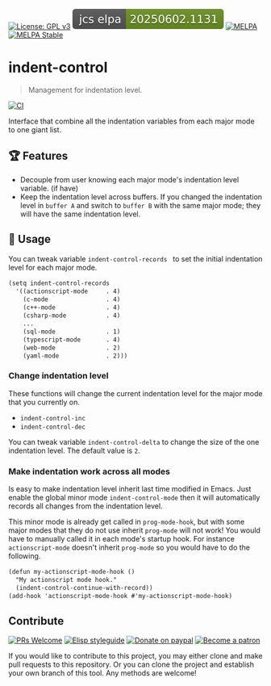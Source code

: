 [![License: GPL v3](https://img.shields.io/badge/License-GPL%20v3-blue.svg)](https://www.gnu.org/licenses/gpl-3.0)
[![JCS-ELPA](https://raw.githubusercontent.com/jcs-emacs/badges/master/elpa/v/indent-control.svg)](https://jcs-emacs.github.io/jcs-elpa/#/indent-control)
[![MELPA](https://melpa.org/packages/indent-control-badge.svg)](https://melpa.org/#/indent-control)
[![MELPA Stable](https://stable.melpa.org/packages/indent-control-badge.svg)](https://stable.melpa.org/#/indent-control)

# indent-control
> Management for indentation level.

[![CI](https://github.com/jcs-elpa/indent-control/actions/workflows/test.yml/badge.svg)](https://github.com/jcs-elpa/indent-control/actions/workflows/test.yml)

Interface that combine all the indentation variables from each major mode
to one giant list.

## 🏆 Features

* Decouple from user knowing each major mode's indentation level variable. (if have)
* Keep the indentation level across buffers. If you changed the indentation level
in `buffer A` and switch to `buffer B` with the same major mode; they will have
the same indentation level.

## 🔨 Usage

You can tweak variable `indent-control-records ` to set the initial
indentation level for each major mode.

```elisp
(setq indent-control-records
  '((actionscript-mode     . 4)
    (c-mode                . 4)
    (c++-mode              . 4)
    (csharp-mode           . 4)
    ...
    (sql-mode              . 1)
    (typescript-mode       . 4)
    (web-mode              . 2)
    (yaml-mode             . 2)))
```

### Change indentation level

These functions will change the current indentation level for the major mode
that you currently on.

* `indent-control-inc`
* `indent-control-dec`

You can tweak variable `indent-control-delta` to change the size of the one
indentation level. The default value is `2`.

### Make indentation work across all modes

Is easy to make indentation level inherit last time modified in Emacs.
Just enable the global minor mode `indent-control-mode` then it will
automatically records all changes from the indentation level.

This minor mode is already get called in `prog-mode-hook`, but with some
major modes that they do not use inherit `prog-mode` will not work!
You would have to manually called it in each mode's startup hook.
For instance `actionscript-mode` doesn't inherit `prog-mode` so you would
have to do the following.

```elisp
(defun my-actionscript-mode-hook ()
  "My actionscript mode hook."
  (indent-control-continue-with-record))
(add-hook 'actionscript-mode-hook #'my-actionscript-mode-hook)
```

## Contribute

[![PRs Welcome](https://img.shields.io/badge/PRs-welcome-brightgreen.svg)](http://makeapullrequest.com)
[![Elisp styleguide](https://img.shields.io/badge/elisp-style%20guide-purple)](https://github.com/bbatsov/emacs-lisp-style-guide)
[![Donate on paypal](https://img.shields.io/badge/paypal-donate-1?logo=paypal&color=blue)](https://www.paypal.me/jcs090218)
[![Become a patron](https://img.shields.io/badge/patreon-become%20a%20patron-orange.svg?logo=patreon)](https://www.patreon.com/jcs090218)

If you would like to contribute to this project, you may either
clone and make pull requests to this repository. Or you can
clone the project and establish your own branch of this tool.
Any methods are welcome!
